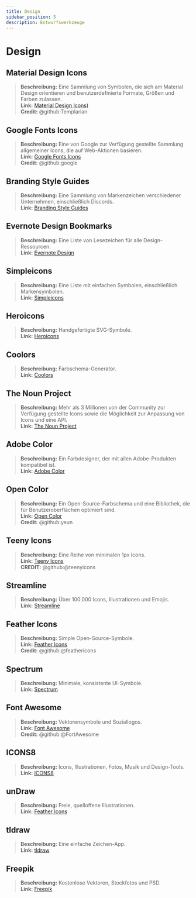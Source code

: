 ```yaml
---
title: Design
sidebar_position: 5
description: Entwurfswerkzeuge
---
```


# Design
## **Material Design Icons**

> **Beschreibung:** Eine Sammlung von Symbolen, die sich am Material Design orientieren und benutzerdefinierte Formate, Größen und Farben zulassen. <br/>
**Link:** [Material Design Icons)](https://materialdesignicons.com/)  <br/>
**Credit:** @github:Templarian

## **Google Fonts Icons**

> **Beschreibung:** Eine von Google zur Verfügung gestellte Sammlung allgemeiner Icons, die auf Web-Aktionen basieren. <br/>
**Link:** [Google Fonts Icons](https://fonts.google.com/icons) <br/>
**Credit:** @github:google

## **Branding Style Guides**

> **Beschreibung:** Eine Sammlung von Markenzeichen verschiedener Unternehmen, einschließlich Discords.   <br/>
**Link:** [Branding Style Guides](https://brandingstyleguides.com/)

## **Evernote Design Bookmarks**

> **Beschreibung:** Eine Liste von Lesezeichen für alle Design-Ressourcen.  <br/>
**Link:** [Evernote Design](https://www.evernote.design/)  <br/>

## **Simpleicons**

> **Beschreibung:** Eine Liste mit einfachen Symbolen, einschließlich Markensymbolen.   <br/>
**Link:** [Simpleicons](https://simpleicons.org/)

## **Heroicons**

> **Beschreibung:** Handgefertigte SVG-Symbole.   <br/>
**Link:** [Heroicons](https://heroicons.com/)

## **Coolors**

> **Beschreibung:** Farbschema-Generator.   <br/>
**Link:** [Coolors](https://coolors.co/)

## **The Noun Project**

> **Beschreibung:** Mehr als 3 Millionen von der Community zur Verfügung gestellte Icons sowie die Möglichkeit zur Anpassung von Icons und eine API.  <br/>
**Link:** [The Noun Project](https://thenounproject.com/)

## **Adobe Color**

> **Beschreibung:** Ein Farbdesigner, der mit allen Adobe-Produkten kompatibel ist.  <br/>
**Link:** [Adobe Color](https://color.adobe.com/)

## **Open Color**

> **Beschreibung:** Ein Open-Source-Farbschema und eine Bibliothek, die für Benutzeroberflächen optimiert sind.  <br/>
**Link:** [Open Color](https://yeun.github.io/open-color/)  <br/>
**Credit:** @github:yeun

## **Teeny Icons**

> **Beschreibung:** Eine Reihe von minimalen 1px Icons.  <br/>
**Link:** [Teeny Icons](https://teenyicons.com/)  <br/>
**CREDIT:** @github:@teenyicons

## **Streamline**

> **Beschreibung:** Über 100.000 Icons, Illustrationen und Emojis.  <br/>
**Link:** [Streamline](https://streamlinehq.com/)  

## **Feather Icons**

> **Beschreibung:** Simple Open-Source-Symbole.  <br/>
**Link:** [Feather Icons](https://feathericons.com/)  <br/>
**Credit:** @github:@feathericons

## **Spectrum**

> **Beschreibung:** Minimale, konsistente UI-Symbole.  <br/>
**Link:** [Spectrum](https://spectrum.adobe.com/page/icons/)  

## **Font Awesome**

> **Beschreibung:** Vektorensymbole und Soziallogos.  <br/>
**Link:** [Font Awesome](https://fontawesome.com/)  <br/>
**Credit:** @github:@FortAwesome

## **ICONS8**

> **Beschreibung:** Icons, Illustrationen, Fotos, Musik und Design-Tools.  <br/>
**Link:** [ICONS8](https://icons8.com/)  

## **unDraw**

> **Beschreibung:** Freie, quelloffene Illustrationen.  <br/>
**Link:** [Feather Icons](https://undraw.co/)  

## **tldraw**

> **Beschreibung:** Eine einfache Zeichen-App.  <br/>
**Link:** [tldraw](https://www.tldraw.com/)

## **Freepik**

> **Beschreibung:** Kostenlose Vektoren, Stockfotos und PSD.  <br/>
**Link:** [Freepik](https://freepik.com/) 
